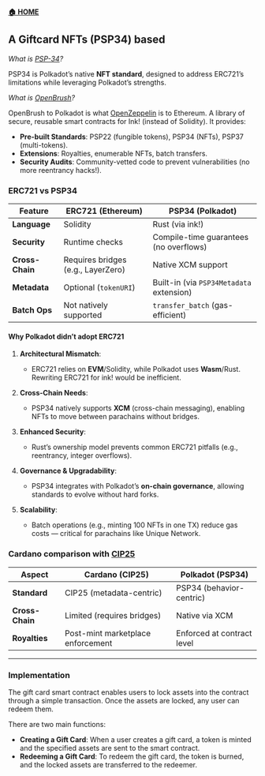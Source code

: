 **[🏠 HOME](../README.md)**

## A Giftcard NFTs (PSP34) based

_What is [PSP-34](https://github.com/w3f/PSPs/blob/master/PSPs/psp-34.md)?_

PSP34 is Polkadot’s native **NFT standard**, designed to address ERC721’s limitations while leveraging Polkadot’s strengths.

_What is [OpenBrush](https://openbrush.brushfam.io/)?_

OpenBrush to Polkadot is what [OpenZeppelin](https://www.openzeppelin.com/) is to Ethereum. A library of secure, reusable smart contracts for Ink! (instead of Solidity). It provides:

- **Pre-built Standards**: PSP22 (fungible tokens), PSP34 (NFTs), PSP37 (multi-tokens).  
- **Extensions**: Royalties, enumerable NFTs, batch transfers.  
- **Security Audits**: Community-vetted code to prevent vulnerabilities (no more reentrancy hacks!).  

### ERC721 vs PSP34

| **Feature**          | **ERC721 (Ethereum)**               | **PSP34 (Polkadot)**                   |  
|-----------------------|-------------------------------------|-----------------------------------------|  
| **Language**          | Solidity                            | Rust (via ink!)                          |  
| **Security**          | Runtime checks                      | Compile-time guarantees (no overflows)  |  
| **Cross-Chain**       | Requires bridges (e.g., LayerZero)  | Native XCM support                      |  
| **Metadata**          | Optional (`tokenURI`)               | Built-in (via `PSP34Metadata` extension)|  
| **Batch Ops**         | Not natively supported              | `transfer_batch` (gas-efficient)        |  

#### Why Polkadot didn’t adopt ERC721

1. **Architectural Mismatch**:  
   - ERC721 relies on **EVM**/Solidity, while Polkadot uses **Wasm**/Rust. Rewriting ERC721 for ink! would be inefficient.  

2. **Cross-Chain Needs**:  
   - PSP34 natively supports **XCM** (cross-chain messaging), enabling NFTs to move between parachains without bridges.  

3. **Enhanced Security**:  
   - Rust’s ownership model prevents common ERC721 pitfalls (e.g., reentrancy, integer overflows).  

4. **Governance & Upgradability**:  
   - PSP34 integrates with Polkadot’s **on-chain governance**, allowing standards to evolve without hard forks.  

5. **Scalability**:  
   - Batch operations (e.g., minting 100 NFTs in one TX) reduce gas costs — critical for parachains like Unique Network.  

### Cardano comparison with [CIP25](https://cips.cardano.org/cip/CIP-25)

| **Aspect**          | **Cardano (CIP25)**                | **Polkadot (PSP34)**                  |  
|----------------------|-------------------------------------|----------------------------------------|  
| **Standard**         | CIP25 (metadata-centric)           | PSP34 (behavior-centric)               |  
| **Cross-Chain**      | Limited (requires bridges)         | Native via XCM                         |  
| **Royalties**        | Post-mint marketplace enforcement  | Enforced at contract level             |  

---

### Implementation

The gift card smart contract enables users to lock assets into the contract through a simple transaction. Once the assets are locked, any user can redeem them.

There are two main functions:

- **Creating a Gift Card**: When a user creates a gift card, a token is minted and the specified assets are sent to the smart contract.
- **Redeeming a Gift Card**: To redeem the gift card, the token is burned, and the locked assets are transferred to the redeemer.
